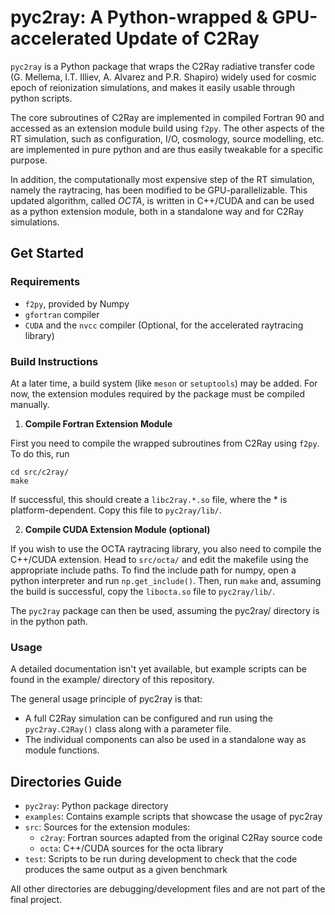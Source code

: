 # pyc2ray: A Python-wrapped & GPU-accelerated Update of C2Ray
`pyc2ray` is a Python package that wraps the C2Ray radiative transfer code (G. Mellema, I.T. Illiev, A. Alvarez and P.R. Shapiro)
widely used for cosmic epoch of reionization simulations, and makes it easily usable through python scripts.

The core subroutines of C2Ray are implemented in compiled Fortran 90 and accessed as an extension module
build using `f2py`. The other aspects of the RT simulation, such as configuration, I/O, cosmology, source modelling, etc.
are implemented in pure python and are thus easily tweakable for a specific purpose.

In addition, the computationally most expensive step of the RT simulation, namely the raytracing,
has been modified to be GPU-parallelizable. This updated algorithm, called _OCTA_, is written
in C++/CUDA and can be used as a python extension module, both in a standalone way and for C2Ray simulations.

## Get Started
### Requirements
* `f2py`, provided by Numpy
* `gfortran` compiler
* `CUDA` and the `nvcc` compiler (Optional, for the accelerated raytracing library)
### Build Instructions
At a later time, a build system (like `meson` or `setuptools`) may be added. For now, the extension modules
required by the package must be compiled manually.
1. **Compile Fortran Extension Module**

First you need to compile the wrapped subroutines from C2Ray using `f2py`. To do this, run
```
cd src/c2ray/
make
```

If successful, this should create a `libc2ray.*.so` file, where the * is platform-dependent. Copy this file to
`pyc2ray/lib/`.

2. **Compile CUDA Extension Module (optional)**

If you wish to use the OCTA raytracing library, you also need to compile the C++/CUDA extension.
Head to `src/octa/` and edit the makefile using the appropriate include paths. To find the include path
for numpy, open a python interpreter and run `np.get_include()`.
Then, run `make` and, assuming the build is successful, copy the `libocta.so` file to `pyc2ray/lib/`.

The `pyc2ray` package can then be used, assuming the pyc2ray/ directory is in the python path.

### Usage
A detailed documentation isn't yet available, but example scripts can be found in the example/ directory
of this repository.

The general usage principle of pyc2ray is that:
* A full C2Ray simulation can be configured and run using the `pyc2ray.C2Ray()` class along with a parameter file.
* The individual components can also be used in a standalone way as module functions.

## Directories Guide
* `pyc2ray`: Python package directory
* `examples`: Contains example scripts that showcase the usage of pyc2ray
* `src`: Sources for the extension modules:
    * `c2ray`: Fortran sources adapted from the original C2Ray source code
    * `octa`: C++/CUDA sources for the octa library
* `test`: Scripts to be run during development to check that the code produces the same output as a given benchmark

All other directories are debugging/development files and are not part of the final project.
